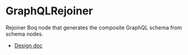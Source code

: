 # GraphQLRejoiner

Rejoiner Boq node that generates the composite GraphQL schema from schema nodes.

*   [Design doc](http://go/rejoiner)
